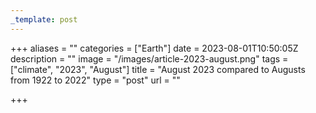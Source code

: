 ```yaml
---
_template: post
---
```



+++
aliases = ""
categories = ["Earth"]
date = 2023-08-01T10:50:05Z
description = ""
image = "/images/article-2023-august.png"
tags = ["climate", "2023", "August"]
title = "August 2023 compared to Augusts from 1922 to 2022"
type = "post"
url = ""

+++
